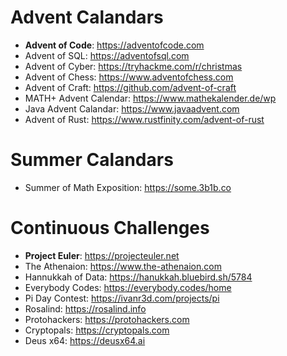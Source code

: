 # Advent Calandars
- **Advent of Code**: https://adventofcode.com
- Advent of SQL: https://adventofsql.com
- Advent of Cyber: https://tryhackme.com/r/christmas
- Advent of Chess: https://www.adventofchess.com
- Advent of Craft: https://github.com/advent-of-craft
- MATH+ Advent Calendar: https://www.mathekalender.de/wp
- Java Advent Calandar: https://www.javaadvent.com
- Advent of Rust: https://www.rustfinity.com/advent-of-rust

# Summer Calandars
- Summer of Math Exposition: https://some.3b1b.co

# Continuous Challenges
- **Project Euler**: https://projecteuler.net
- The Athenaion: https://www.the-athenaion.com
- Hannukkah of Data: https://hanukkah.bluebird.sh/5784
- Everybody Codes: https://everybody.codes/home
- Pi Day Contest: https://ivanr3d.com/projects/pi
- Rosalind: https://rosalind.info
- Protohackers: https://protohackers.com
- Cryptopals: https://cryptopals.com
- Deus x64: https://deusx64.ai

